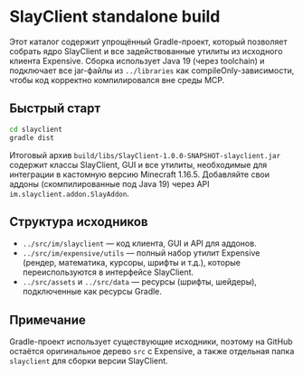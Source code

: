 # SlayClient standalone build

Этот каталог содержит упрощённый Gradle-проект, который позволяет собрать
ядро SlayClient и все задействованные утилиты из исходного клиента Expensive.
Сборка использует Java 19 (через toolchain) и подключает все jar-файлы из
`../libraries` как compileOnly-зависимости, чтобы код корректно компилировался
вне среды MCP.

## Быстрый старт

```bash
cd slayclient
gradle dist
```

Итоговый архив `build/libs/SlayClient-1.0.0-SNAPSHOT-slayclient.jar` содержит
классы SlayClient, GUI и все утилиты, необходимые для интеграции в кастомную
версию Minecraft 1.16.5. Добавляйте свои аддоны (скомпилированные под Java 19)
через API `im.slayclient.addon.SlayAddon`.

## Структура исходников
- `../src/im/slayclient` — код клиента, GUI и API для аддонов.
- `../src/im/expensive/utils` — полный набор утилит Expensive (рендер, математика,
  курсоры, шрифты и т.д.), которые переиспользуются в интерфейсе SlayClient.
- `../src/assets` и `../src/data` — ресурсы (шрифты, шейдеры), подключенные как ресурсы Gradle.

## Примечание
Gradle-проект использует существующие исходники, поэтому на GitHub остаётся
оригинальное дерево `src` c Expensive, а также отдельная папка `slayclient`
для сборки версии SlayClient.
